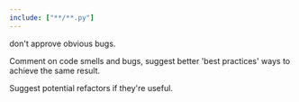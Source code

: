 ```yaml
---
include: ["**/**.py"]
---
```


don't approve obvious bugs.

Comment on code smells and bugs, suggest better 'best practices' ways to achieve the same result.

Suggest potential refactors if they're useful.

<!-- 
Usage 
lintrule.com

# Check against main and the a feature branch
rules check --diff main..my-feature-branch

# Run on the last 3 commits
rules check --diff HEAD~3

-->